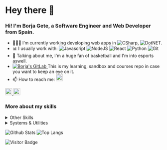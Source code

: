 # Hey there 👋

### Hi! I'm Borja Gete, a Software Engineer and Web Developer from Spain.

- 👷🏽‍♂️ I’m currently working developing web apps in 
![CSharp](https://img.shields.io/badge/-CSharp-black?style=flat&logo=c), 
![DotNET](https://img.shields.io/badge/-.NET-black?style=flat&logo=.net).
- 📊 I usually work with:
![Javascript](https://img.shields.io/badge/-JavaScript-F0DB4F?style=flat-square&logo=JavaScript&logoColor=000)
![NodeJS](https://img.shields.io/badge/-Node-3C873A?style=flat-square&logo=Node.js&logoColor=ffffff)
![React](https://img.shields.io/badge/-React-61DBFB?style=flat-square&logo=react&logoColor=000000)
![Python](https://img.shields.io/badge/-Python-4B8BBE?style=flat-square&logo=Python&logoColor=FFE873)
![Git](https://img.shields.io/badge/-Git-F1502F?style=flat-square&logo=git&logoColor=fff)
- 💬 Talking about me, I'm a huge fan of basketball and I'm into esports aswell.
- <span><a href="https://gitlab.com/BorjaG90" target="_blank">
  <img alt="Borja's GitLab" src="https://img.shields.io/badge/GitLab-purple?logo=gitlab" />
</a> This is my learning, sandbox and courses repo in case you want to keep an eye on it.</span>
- 📫 How to reach me: <a href="https://www.linkedin.com/in/borjag90/" target="_blank">
  <img alt="Borja's LinkedIn" height="22px" src="https://img.shields.io/badge/borjag90-0077B5.svg?&style=for-the-badge&logo=linkedin&logoColor=white" />
</a>
<a href="https://github.com/BorjaG90">
  <img alt="Borja's GitHub" height="22px" src="https://img.shields.io/badge/BorjaG90-000000.svg?&style=for-the-badge&logo=github&logoColor=white" />
</a>
<a href="mailto:borjag90dev@gmail.com">
  <img alt="Borja's Mail" height="22px" src="https://img.shields.io/badge/borjag90dev@gmail-EC5664.svg?&style=for-the-badge&logo=gmail&logoColor=white" />
</a> 
<br />

### More about my skills

<details>
	<summary>Other Skills</summary>
  <img src="https://img.shields.io/badge/-HTML5-E44D27?style=flat-square&logo=html5&logoColor=ffffff">
  <img src="https://img.shields.io/badge/-CSS3-0391cb?style=flat-square&logo=css3&logoColor=ffffff">
  <img src="https://img.shields.io/badge/-Bootstrap-563173?style=flat-square&logo=bootstrap&logoColor=ffffff">
  <img src="https://img.shields.io/badge/-Vue-41bb83?style=flat-square&logo=vue.js&logoColor=ffffff">
  <img src="https://img.shields.io/badge/-MongoDB-3f2e1e?style=flat-square&logo=mongodb&logoColor=ffffff" />
  <img src="https://img.shields.io/badge/-MySQL-015e85?style=flat-square&logo=mysql&logoColor=ffffff">
  <img src="https://img.shields.io/badge/-PostgreSQL-2f5e8e?style=flat-square&logo=postgresql&logoColor=ffffff">
</details>

<details>
	<summary>Systems & Utilities</summary>
  <ul>
    <li>Visual Studio Code.</li>
    <li>Sublime Text 3.</li>
    <li>Postman.</li>
    <li>Insomnia.</li>
    <li><b>Systems</b>: Windows, ElementaryOS, Ubuntu.</li>
  </ul>
</details>

![Github Stats](https://github-readme-stats.vercel.app/api?username=borjag90&count_private=true&show_icons=true&include_all_commits=true&theme=tokyonight)
![Top Langs](https://github-readme-stats.vercel.app/api/top-langs/?username=borjag90&layout=compact&hide=jupyter%20notebook,scilab,java&theme=chartreuse-dark&langs_count=9)

![Visitor Badge](https://visitor-badge.laobi.icu/badge?page_id=borjag90.borjag90)

